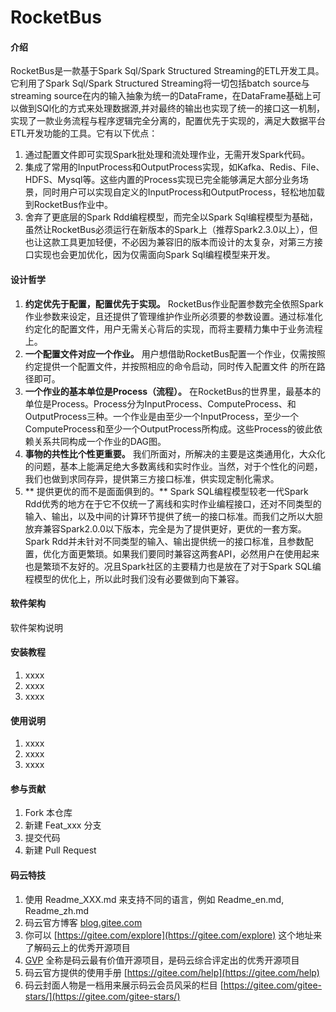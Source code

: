 # RocketBus

#### 介绍
RocketBus是一款基于Spark Sql/Spark Structured Streaming的ETL开发工具。它利用了Spark Sql/Spark Structured Streaming将一切包括batch source与streaming source在内的输入抽象为统一的DataFrame，在DataFrame基础上可以做到SQl化的方式来处理数据源,并对最终的输出也实现了统一的接口这一机制，实现了一款业务流程与程序逻辑完全分离的，配置优先于实现的，满足大数据平台ETL开发功能的工具。它有以下优点：
1.  通过配置文件即可实现Spark批处理和流处理作业，无需开发Spark代码。
2.  集成了常用的InputProcess和OutputProcess实现，如Kafka、Redis、File、HDFS、Mysql等。这些内置的Process实现已完全能够满足大部分业务场景，同时用户可以实现自定义的InputProcess和OutputProcess，轻松地加载到RocketBus作业中。
3.  舍弃了更底层的Spark Rdd编程模型，而完全以Spark Sql编程模型为基础，虽然让RocketBus必须运行在新版本的Spark上（推荐Spark2.3.0以上），但也让这款工具更加轻便，不必因为兼容旧的版本而设计的太复杂，对第三方接口实现也会更加优化，因为仅需面向Spark Sql编程模型来开发。

#### 设计哲学
1.  **约定优先于配置，配置优先于实现。** RocketBus作业配置参数完全依照Spark作业参数来设定，且还提供了管理维护作业所必须要的参数设置。通过标准化约定化的配置文件，用户无需关心背后的实现，而将主要精力集中于业务流程上。
2.  **一个配置文件对应一个作业。** 用户想借助RocketBus配置一个作业，仅需按照约定提供一个配置文件，并按照相应的命令启动，同时传入配置文件
的所在路径即可。
3.  **一个作业的基本单位是Process（流程）。** 在RocketBus的世界里，最基本的单位是Process。Process分为InputProcess、ComputeProcess、和OutputProcess三种。一个作业是由至少一个InputProcess，至少一个ComputeProcess和至少一个OutputProcess所构成。这些Process的彼此依赖关系共同构成一个作业的DAG图。
4.  **事物的共性比个性更重要。** 我们所面对，所解决的主要是这类通用化，大众化的问题，基本上能满足绝大多数离线和实时作业。当然，对于个性化的问题，我们也做到求同存异，提供第三方接口标准，供实现定制化需求。
5.  ** 提供更优的而不是面面俱到的。** Spark SQL编程模型较老一代Spark Rdd优秀的地方在于它不仅统一了离线和实时作业编程接口，还对不同类型的输入、输出，以及中间的计算环节提供了统一的接口标准。而我们之所以大胆放弃兼容Spark2.0.0以下版本，完全是为了提供更好，更优的一套方案。Spark Rdd并未针对不同类型的输入、输出提供统一的接口标准，且参数配置，优化方面更繁琐。如果我们要同时兼容这两套API，必然用户在使用起来也是繁琐不友好的。况且Spark社区的主要精力也是放在了对于Spark SQL编程模型的优化上，所以此时我们没有必要做到向下兼容。 

#### 软件架构
软件架构说明


#### 安装教程

1.  xxxx
2.  xxxx
3.  xxxx

#### 使用说明

1.  xxxx
2.  xxxx
3.  xxxx

#### 参与贡献

1.  Fork 本仓库
2.  新建 Feat_xxx 分支
3.  提交代码
4.  新建 Pull Request


#### 码云特技

1.  使用 Readme\_XXX.md 来支持不同的语言，例如 Readme\_en.md, Readme\_zh.md
2.  码云官方博客 [blog.gitee.com](https://blog.gitee.com)
3.  你可以 [https://gitee.com/explore](https://gitee.com/explore) 这个地址来了解码云上的优秀开源项目
4.  [GVP](https://gitee.com/gvp) 全称是码云最有价值开源项目，是码云综合评定出的优秀开源项目
5.  码云官方提供的使用手册 [https://gitee.com/help](https://gitee.com/help)
6.  码云封面人物是一档用来展示码云会员风采的栏目 [https://gitee.com/gitee-stars/](https://gitee.com/gitee-stars/)

